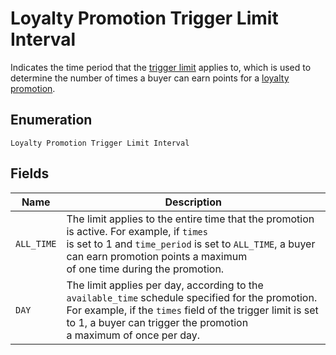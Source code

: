 
# Loyalty Promotion Trigger Limit Interval

Indicates the time period that the [trigger limit](../../doc/models/loyalty-promotion-trigger-limit.md) applies to,
which is used to determine the number of times a buyer can earn points for a [loyalty promotion](../../doc/models/loyalty-promotion.md).

## Enumeration

`Loyalty Promotion Trigger Limit Interval`

## Fields

| Name | Description |
|  --- | --- |
| `ALL_TIME` | The limit applies to the entire time that the promotion is active. For example, if `times`<br>is set to 1 and `time_period` is set to `ALL_TIME`, a buyer can earn promotion points a maximum<br>of one time during the promotion. |
| `DAY` | The limit applies per day, according to the `available_time` schedule specified for the promotion.<br>For example, if the `times` field of the trigger limit is set to 1, a buyer can trigger the promotion<br>a maximum of once per day. |

